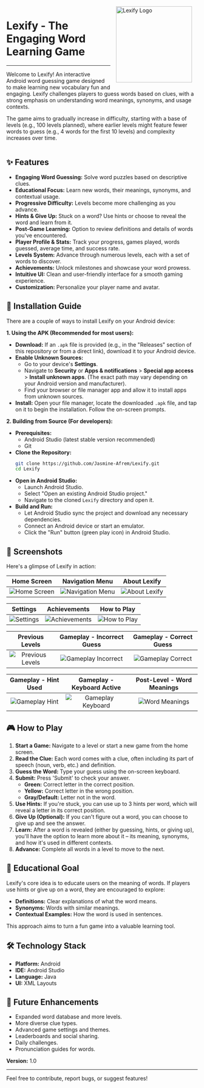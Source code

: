<img src="screenshots/Lexify(1).png" alt="Lexify Logo" width="200" align="right" hspace="15" vspace="5"/>

# Lexify - The Engaging Word Learning Game
---

Welcome to Lexify! An interactive Android word guessing game designed to make learning new vocabulary fun and engaging. Lexify challenges players to guess words based on clues, with a strong emphasis on understanding word meanings, synonyms, and usage contexts.

The game aims to gradually increase in difficulty, starting with a base of levels (e.g., 100 levels planned), where earlier levels might feature fewer words to guess (e.g., 4 words for the first 10 levels) and complexity increases over time.

<div style="clear: both;"></div>

## ✨ Features

*   **Engaging Word Guessing:** Solve word puzzles based on descriptive clues.
*   **Educational Focus:** Learn new words, their meanings, synonyms, and contextual usage.
*   **Progressive Difficulty:** Levels become more challenging as you advance.
*   **Hints & Give Up:** Stuck on a word? Use hints or choose to reveal the word and learn from it.
*   **Post-Game Learning:** Option to review definitions and details of words you've encountered.
*   **Player Profile & Stats:** Track your progress, games played, words guessed, average time, and success rate.
*   **Levels System:** Advance through numerous levels, each with a set of words to discover.
*   **Achievements:** Unlock milestones and showcase your word prowess.
*   **Intuitive UI:** Clean and user-friendly interface for a smooth gaming experience.
*   **Customization:** Personalize your player name and avatar.

## 📲 Installation Guide

There are a couple of ways to install Lexify on your Android device:

**1. Using the APK (Recommended for most users):**

*   **Download:** If an `.apk` file is provided (e.g., in the "Releases" section of this repository or from a direct link), download it to your Android device.
*   **Enable Unknown Sources:**
    *   Go to your device's **Settings**.
    *   Navigate to **Security** or **Apps & notifications** > **Special app access** > **Install unknown apps**. (The exact path may vary depending on your Android version and manufacturer).
    *   Find your browser or file manager app and allow it to install apps from unknown sources.
*   **Install:** Open your file manager, locate the downloaded `.apk` file, and tap on it to begin the installation. Follow the on-screen prompts.

**2. Building from Source (For developers):**

*   **Prerequisites:**
    *   Android Studio (latest stable version recommended)
    *   Git
*   **Clone the Repository:**
    ```bash
    git clone https://github.com/Jasmine-Afrem/Lexify.git
    cd Lexify
    ```
*   **Open in Android Studio:**
    *   Launch Android Studio.
    *   Select "Open an existing Android Studio project."
    *   Navigate to the cloned `Lexify` directory and open it.
*   **Build and Run:**
    *   Let Android Studio sync the project and download any necessary dependencies.
    *   Connect an Android device or start an emulator.
    *   Click the "Run" button (green play icon) in Android Studio.

## 📸 Screenshots

Here's a glimpse of Lexify in action:

| Home Screen                                  | Navigation Menu                             | About Lexify                                |
| :-------------------------------------------: | :------------------------------------------: | :------------------------------------------: |
| ![Home Screen](screenshots/main.png)         | ![Navigation Menu](screenshots/navbar.png)     | ![About Lexify](screenshots/about.png)       |

| Settings                                     | Achievements                                 | How to Play                                 |
| :-------------------------------------------: | :------------------------------------------: | :------------------------------------------: |
| ![Settings](screenshots/settings.png)        | ![Achievements](screenshots/achievements.png)| ![How to Play](screenshots/howtoplay.png)  |

| Previous Levels                              | Gameplay - Incorrect Guess                   | Gameplay - Correct Guess                    |
| :-------------------------------------------: | :------------------------------------------: | :------------------------------------------: |
| ![Previous Levels](screenshots/levels.png)   | ![Gameplay Incorrect](screenshots/game1.png) | ![Gameplay Correct](screenshots/game2.png) |

| Gameplay - Hint Used                         | Gameplay - Keyboard Active                   | Post-Level - Word Meanings                  |
| :-------------------------------------------: | :------------------------------------------: | :------------------------------------------: |
| ![Gameplay Hint](screenshots/hint.png)| ![Gameplay Keyboard](screenshots/keyboard.png) | ![Word Meanings](screenshots/worddetails.png) |

## 🎮 How to Play

1.  **Start a Game:** Navigate to a level or start a new game from the home screen.
2.  **Read the Clue:** Each word comes with a clue, often including its part of speech (noun, verb, etc.) and definition.
3.  **Guess the Word:** Type your guess using the on-screen keyboard.
4.  **Submit:** Press 'Submit' to check your answer.
    *   **Green:** Correct letter in the correct position.
    *   **Yellow:** Correct letter in the wrong position.
    *   **Gray/Default:** Letter not in the word.
5.  **Use Hints:** If you're stuck, you can use up to 3 hints per word, which will reveal a letter in its correct position.
6.  **Give Up (Optional):** If you can't figure out a word, you can choose to give up and see the answer.
7.  **Learn:** After a word is revealed (either by guessing, hints, or giving up), you'll have the option to learn more about it – its meaning, synonyms, and how it's used in different contexts.
8.  **Advance:** Complete all words in a level to move to the next.

## 🧠 Educational Goal

Lexify's core idea is to educate users on the meaning of words. If players use hints or give up on a word, they are encouraged to explore:
*   **Definitions:** Clear explanations of what the word means.
*   **Synonyms:** Words with similar meanings.
*   **Contextual Examples:** How the word is used in sentences.

This approach aims to turn a fun game into a valuable learning tool.

## 🛠️ Technology Stack

*   **Platform:** Android
*   **IDE:** Android Studio
*   **Language:** Java
*   **UI:** XML Layouts

## 🚀 Future Enhancements

*   Expanded word database and more levels.
*   More diverse clue types.
*   Advanced game settings and themes.
*   Leaderboards and social sharing.
*   Daily challenges.
*   Pronunciation guides for words.

**Version:** 1.0

---

Feel free to contribute, report bugs, or suggest features!
